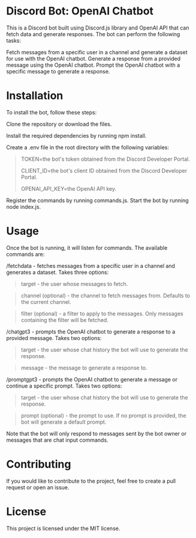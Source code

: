 # Discord Bot: OpenAI Chatbot
This is a Discord bot built using Discord.js library and OpenAI API that can fetch data and generate responses. The bot can perform the following tasks:

Fetch messages from a specific user in a channel and generate a dataset for use with the OpenAI chatbot.
Generate a response from a provided message using the OpenAI chatbot.
Prompt the OpenAI chatbot with a specific message to generate a response.

# Installation
To install the bot, follow these steps:

Clone the repository or download the files.

Install the required dependencies by running npm install.

Create a .env file in the root directory with the following variables:


>TOKEN=the bot's token obtained from the Discord Developer Portal.
>
>CLIENT_ID=the bot's client ID obtained from the Discord Developer Portal.
>
>OPENAI_API_KEY=the OpenAI API key.

Register the commands by running commands.js.
Start the bot by running node index.js.

# Usage
Once the bot is running, it will listen for commands. The available commands are:

/fetchdata - fetches messages from a specific user in a channel and generates a dataset. Takes three options:

>target - the user whose messages to fetch.
  
>channel (optional) - the channel to fetch messages from. Defaults to the current channel.
  
>filter (optional) - a filter to apply to the messages. Only messages containing the filter will be fetched.
  
  
/chatgpt3 - prompts the OpenAI chatbot to generate a response to a provided message. Takes two options:

>target - the user whose chat history the bot will use to generate the response.
  
>message - the message to generate a response to.
  
  
/promptgpt3 - prompts the OpenAI chatbot to generate a message or continue a specific prompt. Takes two options:

>target - the user whose chat history the bot will use to generate the response.
  
>prompt (optional) - the prompt to use. If no prompt is provided, the bot will generate a default prompt.
  
  
Note that the bot will only respond to messages sent by the bot owner or messages that are chat input commands.

# Contributing
If you would like to contribute to the project, feel free to create a pull request or open an issue.

# License
This project is licensed under the MIT license.
